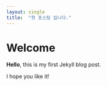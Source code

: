 ```yaml
---
layout: single
title:  "첫 포스팅 입니다."
---
```


# Welcome

**Hello**, this is my first Jekyll blog post.

I hope you like it!
